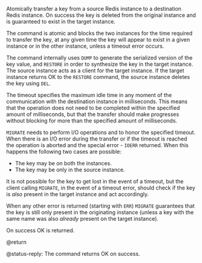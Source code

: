 Atomically transfer a key from a source Redis instance to a destination Redis
instance. On success the key is deleted from the original instance and is
guaranteed to exist in the target instance.

The command is atomic and blocks the two instances for the time required to
transfer the key, at any given time the key will appear to exist in a given
instance or in the other instance, unless a timeout error occurs.

The command internally uses `DUMP` to generate the serialized version of the key
value, and `RESTORE` in order to synthesize the key in the target instance. The
source instance acts as a client for the target instance. If the target instance
returns OK to the `RESTORE` command, the source instance deletes the key using
`DEL`.

The timeout specifies the maximum idle time in any moment of the communication
with the destination instance in milliseconds. This means that the operation
does not need to be completed within the specified amount of milliseconds, but
that the transfer should make progresses without blocking for more than the
specified amount of milliseconds.

`MIGRATE` needs to perform I/O operations and to honor the specified timeout.
When there is an I/O error during the transfer or if the timeout is reached the
operation is aborted and the special error - `IOERR` returned. When this happens
the following two cases are possible:

* The key may be on both the instances.
* The key may be only in the source instance.

It is not possible for the key to get lost in the event of a timeout, but the
client calling `MIGRATE`, in the event of a timeout error, should check if the
key is _also_ present in the target instance and act accordingly.

When any other error is returned (starting with `ERR`) `MIGRATE` guarantees that
the key is still only present in the originating instance (unless a key with the
same name was also _already_ present on the target instance).

On success OK is returned.

@return

@status-reply: The command returns OK on success.
